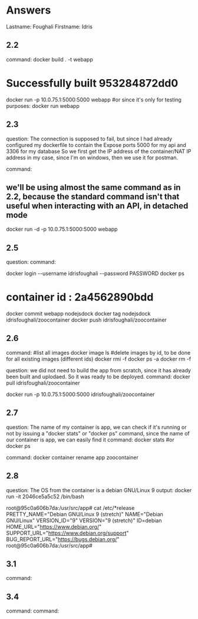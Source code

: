 # Answers

Lastname: Foughali
Firstname: Idris

## 2.2
command:
docker build . -t webapp
# Successfully built 953284872dd0

docker run -p 10.0.75.1:5000:5000 webapp
#or since it's only for testing purposes:
docker run webapp

## 2.3
question:
The connection is supposed to fail, but since I had already configured my dockerfile to contain the Expose ports 5000 for my api and 3306 for my database
So we first get the IP address of the container/NAT IP address in my case, since I'm on windows, then we use it for postman.

command:
## we'll be using almost the same command as in 2.2, because the standard command isn't that useful when interacting with an API, in detached mode
docker run -d -p 10.0.75.1:5000:5000 webapp

## 2.5
question:
command:
		
docker login --username idrisfoughali --password PASSWORD
docker ps
# container id : 2a4562890bdd 
docker commit webapp nodejsdock
docker tag nodejsdock idrisfoughali/zoocontainer
docker push idrisfoughali/zoocontainer

## 2.6
command:
#list all images
docker image ls
#delete images by id, to be done for all existing images (different ids)
docker rmi -f <id of image>
docker ps -a
docker rm -f <id of container>

question: we did not need to build the app from scratch, since it has already been built and uplodaed. So it was ready to be deployed.
command:
docker pull idrisfoughali/zoocontainer

docker run -p 10.0.75.1:5000:5000 idrisfoughali/zoocontainer


## 2.7
question: The name of my container is app, we can check if it's running or not by issuing a "docker stats" or "docker ps" command, since the name of our container is app, we can easily find it
command:
docker stats
#or
docker ps

command:
docker container rename app zoocontainer

## 2.8
question: The OS from the container is a debian GNU/Linux 9
output:
docker run -it 2046ce5a5c52 /bin/bash

root@95c0a606b7da:/usr/src/app# cat /etc/*release
PRETTY_NAME="Debian GNU/Linux 9 (stretch)"
NAME="Debian GNU/Linux"
VERSION_ID="9"
VERSION="9 (stretch)"
ID=debian
HOME_URL="https://www.debian.org/"
SUPPORT_URL="https://www.debian.org/support"
BUG_REPORT_URL="https://bugs.debian.org/"
root@95c0a606b7da:/usr/src/app#


## 3.1
command:

## 3.4
command:
command:
